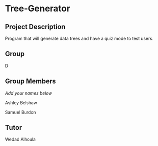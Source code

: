 # Tree-Generator
## Project Description
Program that will generate data trees and have a quiz mode to test users.
## Group
D
## Group Members
*Add your names below*

Ashley Belshaw

Samuel Burdon
## Tutor
Wedad Alhoula

